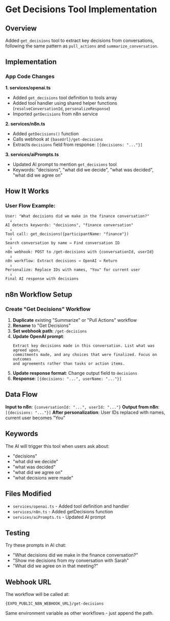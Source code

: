 # Get Decisions Tool Implementation

## Overview
Added `get_decisions` tool to extract key decisions from conversations, following the same pattern as `pull_actions` and `summarize_conversation`.

## Implementation

### App Code Changes

**1. services/openai.ts**
- Added `get_decisions` tool definition to tools array
- Added tool handler using shared helper functions (`resolveConversationId`, `personalizeResponse`)
- Imported `getDecisions` from n8n service

**2. services/n8n.ts**
- Added `getDecisions()` function
- Calls webhook at `{baseUrl}/get-decisions`
- Extracts `decisions` field from response: `[{decisions: "..."}]`

**3. services/aiPrompts.ts**
- Updated AI prompt to mention `get_decisions` tool
- Keywords: "decisions", "what did we decide", "what was decided", "what did we agree on"

## How It Works

### User Flow Example:
```
User: "What decisions did we make in the finance conversation?"
  ↓
AI detects keywords: "decisions", "finance conversation"
  ↓
Tool call: get_decisions({participantName: "finance"})
  ↓
Search conversation by name → Find conversation ID
  ↓
n8n webhook: POST to /get-decisions with {conversationId, userId}
  ↓
n8n workflow: Extract decisions → OpenAI → Return
  ↓
Personalize: Replace IDs with names, "You" for current user
  ↓
Final AI response with decisions
```

## n8n Workflow Setup

### Create "Get Decisions" Workflow

1. **Duplicate** existing "Summarize" or "Pull Actions" workflow
2. **Rename** to "Get Decisions"
3. **Set webhook path**: `/get-decisions`
4. **Update OpenAI prompt**:
   ```
   Extract key decisions made in this conversation. List what was agreed upon, 
   commitments made, and any choices that were finalized. Focus on outcomes 
   and agreements rather than tasks or action items.
   ```
5. **Update response format**: Change output field to `decisions`
6. **Response**: `[{decisions: "...", userName: "..."}]`

## Data Flow

**Input to n8n**: `{conversationId: "...", userId: "..."}`
**Output from n8n**: `[{decisions: "..."}]`
**After personalization**: User IDs replaced with names, current user becomes "You"

## Keywords

The AI will trigger this tool when users ask about:
- "decisions"
- "what did we decide"
- "what was decided"
- "what did we agree on"
- "what decisions were made"

## Files Modified

- `services/openai.ts` - Added tool definition and handler
- `services/n8n.ts` - Added getDecisions function
- `services/aiPrompts.ts` - Updated AI prompt

## Testing

Try these prompts in AI chat:
- "What decisions did we make in the finance conversation?"
- "Show me decisions from my conversation with Sarah"
- "What did we agree on in that meeting?"

## Webhook URL

The workflow will be called at:
```
{EXPO_PUBLIC_N8N_WEBHOOK_URL}/get-decisions
```

Same environment variable as other workflows - just append the path.
